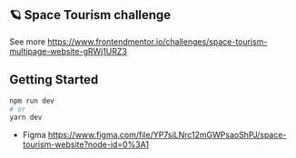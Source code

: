 ## 🪐 Space Tourism challenge
See more https://www.frontendmentor.io/challenges/space-tourism-multipage-website-gRWj1URZ3

## Getting Started
```bash
npm run dev
# or
yarn dev
```
- Figma https://www.figma.com/file/YP7siLNrc12mGWPsaoShPJ/space-tourism-website?node-id=0%3A1
